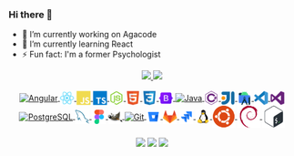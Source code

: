 ### Hi there 👋

* 🔭 I’m currently working on Agacode
* 🌱 I’m currently learning React
* ⚡ Fun fact: I'm a former Psychologist

<div align="center">
  <a href="https://github.com/m4ns0">
  <img height="180em" src="https://github-readme-stats.vercel.app/api?username=m4ns0&show_icons=true&theme=dracula&include_all_commits=true&count_private=true"/>
  <img height="180em" src="https://github-readme-stats.vercel.app/api/top-langs/?username=m4ns0&layout=compact&langs_count=7&theme=dracula"/>
</div>



<div align="center"><br>

  <img align="center" alt="Angular" height="25" width="25" src="https://user-images.githubusercontent.com/46682639/120318037-b5ce5700-c2b5-11eb-9d64-57629c7ee0f8.png">
  <img align="center" alt="React" height="25" width="25" src="https://raw.githubusercontent.com/devicons/devicon/master/icons/react/react-original.svg">
  <img align="center" alt="Js" height="25" width="25" src="https://raw.githubusercontent.com/devicons/devicon/master/icons/javascript/javascript-plain.svg">
  <img align="center" alt="Ts" height="25" width="25" src="https://raw.githubusercontent.com/devicons/devicon/master/icons/typescript/typescript-plain.svg">
  <img align="center" alt="NodeJs" height="25" width="25" src="https://github.com/devicons/devicon/blob/master/icons/nodejs/nodejs-original.svg">
  <img align="center" alt="HTML" height="25" width="25" src="https://raw.githubusercontent.com/devicons/devicon/master/icons/html5/html5-original.svg">
  <img align="center" alt="CSS" height="25" width="25" src="https://raw.githubusercontent.com/devicons/devicon/master/icons/css3/css3-original.svg">
  <img align="center" alt="Bootstrap" height="25" width="25" src="https://github.com/devicons/devicon/blob/master/icons/bootstrap/bootstrap-original.svg">
  <img align="center" alt="Java" height="25" width="25" src="https://user-images.githubusercontent.com/46682639/120317610-3cceff80-c2b5-11eb-89b3-7ed434461e1f.png">
  <img align="center" alt="Csharp" height="25" width="25" src="https://github.com/devicons/devicon/blob/master/icons/csharp/csharp-line.svg">
  <img align="center" alt="InteliJ" height="25" width="25" src="https://github.com/devicons/devicon/blob/master/icons/intellij/intellij-original.svg">
  <img align="center" alt="AndroidStudio" height="25" width="25" src="https://github.com/devicons/devicon/blob/master/icons/androidstudio/androidstudio-original.svg">
  <img align="center" alt="VSCode" height="25" width="25" src="https://github.com/devicons/devicon/blob/master/icons/vscode/vscode-original.svg">
  <img align="center" alt="VisualStudio" height="25" width="25" src="https://github.com/devicons/devicon/blob/master/icons/visualstudio/visualstudio-plain.svg"> 
  <img align="center" alt="PostgreSQL" height="25" width="25" src="https://user-images.githubusercontent.com/46682639/120318367-26757380-c2b6-11eb-8ee8-7b27920da71a.png">
  <img align="center" alt="MySql" height="25" width="25" src="https://github.com/devicons/devicon/blob/master/icons/mysql/mysql-original.svg">
  <img align="center" alt="Figma" height="25" width="25" src="https://github.com/devicons/devicon/blob/master/icons/figma/figma-original.svg">
  <img align="center" alt="Gimp" height="25" width="25" src="https://github.com/devicons/devicon/blob/master/icons/gimp/gimp-original.svg">
  <img align="center" alt="Git" height="25" width="25" src="https://user-images.githubusercontent.com/46682639/120317833-80c20480-c2b5-11eb-9144-92c246da14f6.png">
  <img align="center" alt="Bitbucket" height="25" width="25" src="https://github.com/devicons/devicon/blob/master/icons/bitbucket/bitbucket-original.svg">
  <img align="center" alt="GitLab" height="25" width="25" src="https://github.com/devicons/devicon/blob/master/icons/gitlab/gitlab-original.svg">
  <img align="center" alt="Jira" height="25" width="25" src="https://github.com/devicons/devicon/blob/master/icons/jira/jira-original.svg">
  <img align="center" alt="Linux" height="25" width="25" src="https://github.com/devicons/devicon/blob/master/icons/linux/linux-original.svg">
  <img align="center" alt="Ubuntu" height="40" width="40" src="https://github.com/devicons/devicon/blob/master/icons/ubuntu/ubuntu-plain.svg">
  <img align="center" alt="Debian" height="40" width="40" src="https://github.com/devicons/devicon/blob/master/icons/debian/debian-original.svg">
  <img align="center" alt="Bash" height="40" width="40" src="https://github.com/devicons/devicon/blob/master/icons/bash/bash-original.svg"> 

</div>

<div align="center"><br>
  <a href="https://instagram.com/m4ns0" target="_blank">
  <img src="https://img.shields.io/badge/-Instagram-%23E4405F?style=for-the-badge&logo=instagram&logoColor=white" target="_blank"></a>

  <a href = "mailto:mrbrunomanso@gmail.com">
  <img src="https://img.shields.io/badge/-Gmail-%23333?style=for-the-badge&logo=gmail&logoColor=white" target="_blank"></a>

  <a href="https://www.linkedin.com/in/m4ns0/" target="_blank">
  <img src="https://img.shields.io/badge/-LinkedIn-%230077B5?style=for-the-badge&logo=linkedin&logoColor=white" target="_blank"></a> 
</div>
